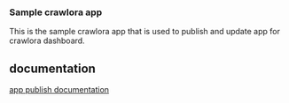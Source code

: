 ### Sample crawlora app

This is the sample crawlora app that is used to publish and update app for crawlora dashboard.



## documentation

[app publish documentation](https://apidoc.crawlora.com/operation/operation-applicationcontroller_create)

